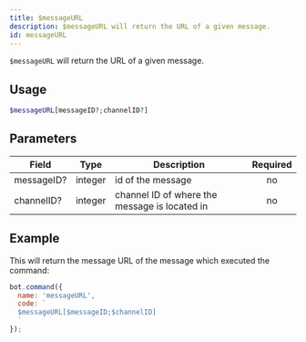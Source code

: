 ```yaml
---
title: $messageURL 
description: $messageURL will return the URL of a given message.
id: messageURL
---
```


`$messageURL` will return the URL of a given message.

## Usage

```php
$messageURL[messageID?;channelID?]
```

## Parameters 


| Field     | Type    | Description                                        | Required |
|-----------|---------|----------------------------------------------------|:----------:|
| messageID?      | integer  | id of the message                             | no      |
| channelID?      | integer  | channel ID of where the message is located in                             | no      |


## Example

This will return the message URL of the message which executed the command:

```javascript
bot.command({
  name: 'messageURL',
  code: `
  $messageURL[$messageID;$channelID]
  `
});
```
